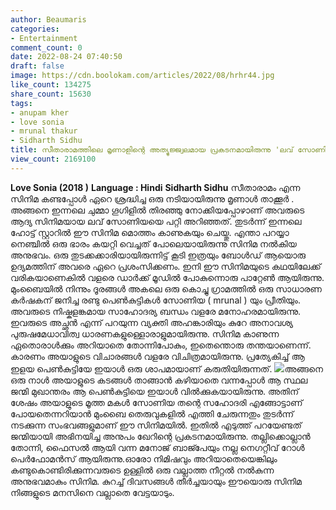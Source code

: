 ```yaml
---
author: Beaumaris
categories:
- Entertainment
comment_count: 0
date: 2022-08-24 07:40:50
draft: false
image: https://cdn.boolokam.com/articles/2022/08/hrhr44.jpg
like_count: 134275
share_count: 15630
tags:
- anupam kher
- love sonia
- mrunal thakur
- Sidharth Sidhu
title: സീതാരാമത്തിലെ മൃണാളിന്റെ അത്യുജ്ജ്വലമായ പ്രകടനമായിരുന്നു 'ലവ് സോണിയ'യിൽ
view_count: 2169100
---
```


**Love Sonia (2018 )** **Language : Hindi** **Sidharth Sidhu** സീതാരാമം എന്ന സിനിമ കണ്ടപ്പോൾ ഏറെ ശ്രദ്ധിച്ച ഒരു നടിയായിരുന്നു മൃണാൾ താക്കൂർ . അങ്ങനെ ഇന്നലെ ചുമ്മാ ഗൂഗിളിൽ തിരഞ്ഞു നോക്കിയപ്പോഴാണ് അവരുടെ ആദ്യ സിനിമയായ ലവ് സോണിയയെ പറ്റി അറിഞ്ഞത്. തുടർന്ന് ഇന്നലെ ഹോട്ട് സ്റ്റാറിൽ ഈ സിനിമ മൊത്തം കാണുകയും ചെയ്തു. എന്താ പറയ്യാ നെഞ്ചിൽ ഒരു ഭാരം കയറ്റി വെച്ചത് പോലെയായിരുന്നു സിനിമ നൽകിയ അനുഭവം. ഒരു തുടക്കക്കാരിയായിരുന്നിട്ട് കൂടി ഇത്രയും ബോൾഡ് ആയൊരു ഉദ്യമത്തിന് അവരെ ഏറെ പ്രശംസിക്കണം. ഇനി ഈ സിനിമയുടെ കഥയിലേക്ക് വരികയാണെകിൽ വളരെ ഡാർക്ക് മൂഡിൽ പോകുന്നൊരു പാറ്റേൺ ആയിരുന്നു. മുംബൈയിൽ നിന്നും ദൂരങ്ങൾ അകലെ ഒരു കൊച്ചു ഗ്രാമത്തിൽ ഒരു സാധാരണ കർഷകന് ജനിച്ച രണ്ടു പെൺകുട്ടികൾ സോണിയ ( mrunal ) യും പ്രീതിയും. അവരുടെ നിഷ്കളങ്കമായ സാഹോദര്യ ബന്ധം വളരേ മനോഹരമായിരുന്നു. ഇവരുടെ അച്ഛൻ എന്ന് പറയുന്ന വ്യക്തി അഹങ്കാരിയും കുറേ അനാവശ്യ പുരുഷമേധാവിത്വ ധാരണകളുള്ളൊരാളുമായിരുന്നു. സിനിമ കാണുന്ന ഏതൊരാൾക്കും അറിയാതെ തോന്നിപോകും, ഇതെന്തൊരു തന്തയാണെന്ന്. കാരണം അയാളുടെ വിചാരങ്ങൾ വളരേ വിചിത്രമായിരുന്നു. പ്രത്യേകിച്ച് ആ ഇളയ പെൺകുട്ടിയേ ഇയാൾ ഒരു ശാപമായാണ് കരുതിയിരുന്നത്. ![](https://cdn.boolokam.com/articles/2022/08/hrhr44.jpg)അങ്ങനെ ഒരു നാൾ അയാളുടെ കടങ്ങൾ താങ്ങാൻ കഴിയാതെ വന്നപ്പോൾ ആ സ്ഥല ജന്മി മുഖാന്തരം ആ പെൺകുട്ടിയെ ഇയാൾ വിൽക്കുകയായിരുന്നു. അതിന് ശേഷം അയാളുടെ മൂത്ത മകൾ സോണിയ തന്റെ സഹോദരി എങ്ങോട്ടാണ് പോയതെന്നറിയാൻ മുംബൈ തെരുവുകളിൽ എത്തി ചേരുന്നതും തുടർന്ന് നടക്കുന്ന സംഭവങ്ങളുമാണ് ഈ സിനിമയിൽ. ഇതിൽ എടുത്ത് പറയേണ്ടത് ജന്മിയായി അഭിനയിച്ച അനുപം ഖേറിന്റെ പ്രകടനമായിരുന്നു. തല്ലിക്കൊല്ലാൻ തോന്നി, ഫൈസൽ ആയി വന്ന മനോജ്‌ ബാജ്പേയും നല്ല നെഗറ്റീവ് റോൾ പെർഫോമൻസ് ആയിരുന്നു.ഓരോ നിമിഷവും അറിയാതെയെങ്കിലും കണ്ടുകൊണ്ടിരിക്കുന്നവരുടെ ഉള്ളിൽ ഒരു വല്ലാത്ത നീറ്റൽ നൽകുന്ന അനുഭവമാകും സിനിമ. കുറച്ച് ദിവസങ്ങൾ തീർച്ചയായും ഈയൊരു സിനിമ നിങ്ങളുടെ മനസിനെ വല്ലാതെ വേട്ടയാടും.
